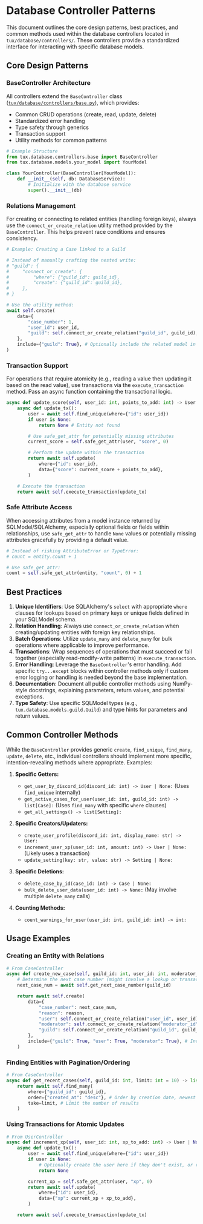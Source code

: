 # Database Controller Patterns

This document outlines the core design patterns, best practices, and common methods used within the database controllers located in `tux/database/controllers/`. These controllers provide a standardized interface for interacting with specific database models.

## Core Design Patterns

### BaseController Architecture

All controllers extend the `BaseController` class ([`tux/database/controllers/base.py`](https://github.com/allthingslinux/tux/blob/main/tux/database/controllers/base.py)), which provides:

- Common CRUD operations (create, read, update, delete)
- Standardized error handling
- Type safety through generics
- Transaction support
- Utility methods for common patterns

```python
# Example Structure
from tux.database.controllers.base import BaseController
from tux.database.models.your_model import YourModel

class YourController(BaseController[YourModel]):
    def __init__(self, db: DatabaseService):
        # Initialize with the database service
        super().__init__(db)
```

### Relations Management

For creating or connecting to related entities (handling foreign keys), always use the `connect_or_create_relation` utility method provided by the `BaseController`. This helps prevent race conditions and ensures consistency.

```python
# Example: Creating a Case linked to a Guild

# Instead of manually crafting the nested write:
# "guild": {
#     "connect_or_create": {
#         "where": {"guild_id": guild_id},
#         "create": {"guild_id": guild_id},
#     },
# }

# Use the utility method:
await self.create(
    data={
        "case_number": 1,
        "user_id": user_id,
        "guild": self.connect_or_create_relation("guild_id", guild_id),
    },
    include={"guild": True}, # Optionally include the related model in the result
)
```

### Transaction Support

For operations that require atomicity (e.g., reading a value then updating it based on the read value), use transactions via the `execute_transaction` method. Pass an async function containing the transactional logic.

```python
async def update_score(self, user_id: int, points_to_add: int) -> User | None:
    async def update_tx():
        user = await self.find_unique(where={"id": user_id})
        if user is None:
            return None # Entity not found

        # Use safe_get_attr for potentially missing attributes
        current_score = self.safe_get_attr(user, "score", 0)

        # Perform the update within the transaction
        return await self.update(
            where={"id": user_id},
            data={"score": current_score + points_to_add},
        )

    # Execute the transaction
    return await self.execute_transaction(update_tx)
```

### Safe Attribute Access

When accessing attributes from a model instance returned by SQLModel/SQLAlchemy, especially optional fields or fields within relationships, use `safe_get_attr` to handle `None` values or potentially missing attributes gracefully by providing a default value.

```python
# Instead of risking AttributeError or TypeError:
# count = entity.count + 1

# Use safe_get_attr:
count = self.safe_get_attr(entity, "count", 0) + 1
```

## Best Practices

1. **Unique Identifiers**: Use SQLAlchemy's `select` with appropriate `where` clauses for lookups based on primary keys or unique fields defined in your SQLModel schema.
2. **Relation Handling**: Always use `connect_or_create_relation` when creating/updating entities with foreign key relationships.
3. **Batch Operations**: Utilize `update_many` and `delete_many` for bulk operations where applicable to improve performance.
4. **Transactions**: Wrap sequences of operations that must succeed or fail together (especially read-modify-write patterns) in `execute_transaction`.
5. **Error Handling**: Leverage the `BaseController`'s error handling. Add specific `try...except` blocks within controller methods only if custom error logging or handling is needed beyond the base implementation.
6. **Documentation**: Document all public controller methods using NumPy-style docstrings, explaining parameters, return values, and potential exceptions.
7. **Type Safety**: Use specific SQLModel types (e.g., `tux.database.models.guild.Guild`) and type hints for parameters and return values.

## Common Controller Methods

While the `BaseController` provides generic `create`, `find_unique`, `find_many`, `update`, `delete`, etc., individual controllers should implement more specific, intention-revealing methods where appropriate. Examples:

1. **Specific Getters:**
    - `get_user_by_discord_id(discord_id: int) -> User | None:` (Uses `find_unique` internally)
    - `get_active_cases_for_user(user_id: int, guild_id: int) -> list[Case]:` (Uses `find_many` with specific `where` clauses)
    - `get_all_settings() -> list[Setting]:`

2. **Specific Creators/Updaters:**
    - `create_user_profile(discord_id: int, display_name: str) -> User:`
    - `increment_user_xp(user_id: int, amount: int) -> User | None:` (Likely uses a transaction)
    - `update_setting(key: str, value: str) -> Setting | None:`

3. **Specific Deletions:**
    - `delete_case_by_id(case_id: int) -> Case | None:`
    - `bulk_delete_user_data(user_id: int) -> None:` (May involve multiple `delete_many` calls)

4. **Counting Methods:**
    - `count_warnings_for_user(user_id: int, guild_id: int) -> int:`

## Usage Examples

### Creating an Entity with Relations

```python
# From CaseController
async def create_new_case(self, guild_id: int, user_id: int, moderator_id: int, reason: str) -> Case:
    # Determine the next case number (might involve a lookup or transaction)
    next_case_num = await self.get_next_case_number(guild_id) 

    return await self.create(
        data={
            "case_number": next_case_num,
            "reason": reason,
            "user": self.connect_or_create_relation("user_id", user_id), # Connect user
            "moderator": self.connect_or_create_relation("moderator_id", moderator_id), # Connect moderator
            "guild": self.connect_or_create_relation("guild_id", guild_id), # Connect guild
        },
        include={"guild": True, "user": True, "moderator": True}, # Include relations in result
    )
```

### Finding Entities with Pagination/Ordering

```python
# From CaseController
async def get_recent_cases(self, guild_id: int, limit: int = 10) -> list[Case]:
    return await self.find_many(
        where={"guild_id": guild_id},
        order={"created_at": "desc"}, # Order by creation date, newest first
        take=limit, # Limit the number of results
    )
```

### Using Transactions for Atomic Updates

```python
# From UserController
async def increment_xp(self, user_id: int, xp_to_add: int) -> User | None:
    async def update_tx():
        user = await self.find_unique(where={"id": user_id})
        if user is None:
            # Optionally create the user here if they don't exist, or return None
            return None

        current_xp = self.safe_get_attr(user, "xp", 0)
        return await self.update(
            where={"id": user_id},
            data={"xp": current_xp + xp_to_add},
        )

    return await self.execute_transaction(update_tx)
```
